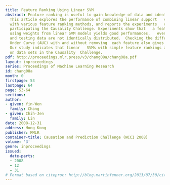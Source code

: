 ```yaml
---
title: Feature Ranking Using Linear SVM
abstract: Feature ranking is useful to gain knowledge of data and identify relevant   features.
  This article explores the performance of combining linear support   vector machines
  with various feature ranking methods, and reports the experiments   conducted when
  participating the Causality Challenge. Experiments show that   a feature ranking
  using weights from linear SVM models yields good performances,   even when the training
  and testing data are not identically distributed.  Checking the difference of Area
  Under Curve (AUC) with and without removing  each feature also gives similar rankings.
  Our study indicates that linear   SVMs with simple feature rankings are effective
  on data sets in the Causality  Challenge.
pdf: http://proceedings.mlr.press/v3/chang08a/chang08a.pdf
layout: inproceedings
series: Proceedings of Machine Learning Research
id: chang08a
month: 0
firstpage: 53
lastpage: 64
page: 53-64
sections: 
author:
- given: Yin-Wen
  family: Chang
- given: Chih-Jen
  family: Lin
date: 2008-12-31
address: Hong Kong
publisher: PMLR
container-title: Causation and Prediction Challenge (WCCI 2008)
volume: '3'
genre: inproceedings
issued:
  date-parts:
  - 2008
  - 12
  - 31
# Format based on citeproc: http://blog.martinfenner.org/2013/07/30/citeproc-yaml-for-bibliographies/
---
```

